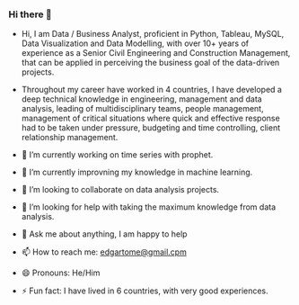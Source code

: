 ### Hi there 👋


- Hi, I am Data / Business Analyst, proficient in Python, Tableau, MySQL, Data Visualization and Data Modelling, with over 10+ years of experience as a Senior Civil Engineering and Construction Management, that can be applied in perceiving the business goal of the data-driven projects.

- Throughout my career have worked in 4 countries, I have developed a deep technical knowledge in engineering, management and data analysis, leading of multidisciplinary teams, people management, management of critical situations where quick and effective response had to be taken under pressure, budgeting and time controlling, client relationship management.

- 🔭 I’m currently working on time series with prophet.
- 🌱 I’m currently improvning my knowledge in machine learning.
- 👯 I’m looking to collaborate on data analysis projects.
- 🤔 I’m looking for help with taking the maximum knowledge from data analysis.
- 💬 Ask me about anything, I am happy to help
- 📫 How to reach me: edgartome@gmail.cpm
- 😄 Pronouns: He/Him
- ⚡ Fun fact:  I have lived in 6 countries, with very good experiences.

